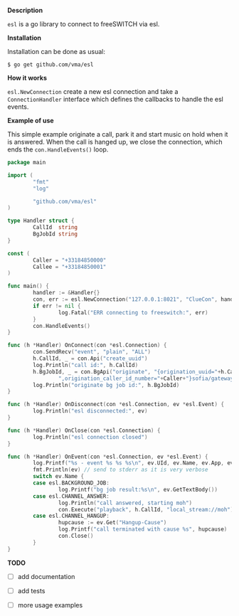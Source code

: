 **Description**

`esl` is a go library to connect to freeSWITCH via esl.

**Installation**

Installation can be done as usual:

```
$ go get github.com/vma/esl
```

**How it works**

`esl.NewConnection` create a new esl connection and take a `ConnectionHandler` interface
which defines the callbacks to handle the esl events.

**Example of use**

This simple example originate a call, park it and start music on hold when it is answered.
When the call is hanged up, we close the connection, which ends the `con.HandleEvents()` loop.

```go
package main

import (
        "fmt"
        "log"

        "github.com/vma/esl"
)

type Handler struct {
        CallId  string
        BgJobId string
}

const (
        Caller = "+33184850000"
        Callee = "+33184850001"
)

func main() {
        handler := &Handler{}
        con, err := esl.NewConnection("127.0.0.1:8021", "ClueCon", handler)
        if err != nil {
                log.Fatal("ERR connecting to freeswitch:", err)
        }
        con.HandleEvents()
}

func (h *Handler) OnConnect(con *esl.Connection) {
        con.SendRecv("event", "plain", "ALL")
        h.CallId, _ = con.Api("create_uuid")
        log.Println("call id:", h.CallId)
        h.BgJobId, _ = con.BgApi("originate", "{origination_uuid="+h.CallId+
                ",origination_caller_id_number="+Caller+"}sofia/gateway/provider/"+Callee, "&park()")
        log.Println("originate bg job id:", h.BgJobId)
}

func (h *Handler) OnDisconnect(con *esl.Connection, ev *esl.Event) {
        log.Println("esl disconnected:", ev)
}

func (h *Handler) OnClose(con *esl.Connection) {
        log.Println("esl connection closed")
}

func (h *Handler) OnEvent(con *esl.Connection, ev *esl.Event) {
        log.Printf("%s - event %s %s %s\n", ev.UId, ev.Name, ev.App, ev.AppData)
        fmt.Println(ev) // send to stderr as it is very verbose
        switch ev.Name {
        case esl.BACKGROUND_JOB:
                log.Printf("bg job result:%s\n", ev.GetTextBody())
        case esl.CHANNEL_ANSWER:
                log.Println("call answered, starting moh")
                con.Execute("playback", h.CallId, "local_stream://moh")
        case esl.CHANNEL_HANGUP:
                hupcause := ev.Get("Hangup-Cause")
                log.Printf("call terminated with cause %s", hupcause)
                con.Close()
        }
}
```


**TODO**

- [ ] add documentation
- [ ] add tests
- [ ] more usage examples

